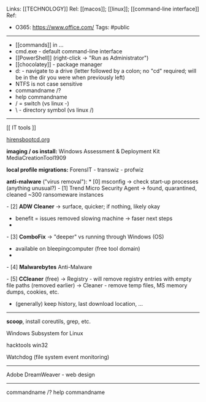 Links: [[TECHNOLOGY]]
Rel: [[macos]]; [[linux]]; [[command-line interface]]
Ref: 
- O365: https://www.office.com/
Tags: #public 

--- 
- [[commands]] in ...
- cmd.exe - default command-line interface
- [[PowerShell]] (right-click -> "Run as Administrator") 
- [[chocolatey]] - package manager
- d: - navigate to a drive (letter followed by a colon; no "cd" required; will be in the dir you were when previously left)
- NTFS is not case sensitive
- commandname /?
- help commandname
- / = switch (vs linux -)
- \ - directory symbol (vs linux /)

--- 

[[ IT tools ]]

[hirensbootcd.org](https://www.hirensbootcd.org/usb-booting/)


**imaging / os install:**
Windows Assessment & Deployment Kit
MediaCreationTool1909

**local profile migrations:**
ForensIT
\- transwiz
\- profwiz


**anti-malware** ("virus removal"):
\* \[0\] msconfig -> check start-up processes (anything unusual?)
\- \[1\] Trend Micro Security Agent
 -> found, quarantined, cleaned ~300 ransomeware instances
 
\- \[2\] **ADW Cleaner**
 -> surface, quicker; if nothing, likely okay
 - benefit = issues removed slowing machine -> faser next steps
 - 
\- \[3\] **ComboFix**
 -> "deeper" vs running through Windows (OS)
 - available on bleepingcomputer (free tool domain)
 - 
\- \[4\] **Malwarebytes** Anti-Malware

\- \[5\] **CCleaner** (free)
 -> Registry \- will remove registry entries with empty file paths (removed earlier)
 -> Cleaner \- remove temp files, MS memory dumps, cookies, etc.
 - (generally) keep history, last download location, ...


--- 

**scoop**, install coreutils, grep, etc.  

Windows Subsystem for Linux  

hacktools win32

Watchdog (file system event monitoring)


--- 

Adobe DreamWeaver - web design

--- 

commandname /?
help commandname

